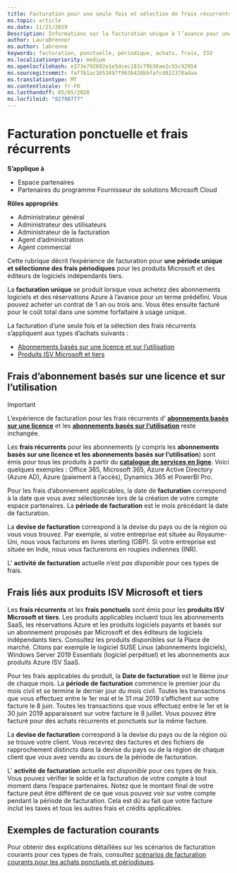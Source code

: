 ```yaml
---
title: Facturation pour une seule fois et sélection de frais récurrents | Espace partenaires
ms.topic: article
ms.date: 11/21/2019
Description: Informations sur la facturation unique à l’avance pour une période prédéfinie (abonnements mensuels et annuels) et facturation pour les frais récurrents de sélection (pour les produits ISV Microsoft et tiers applicables) dans l’espace partenaires.
author: LauraBrenner
ms.author: labrenne
keywords: facturation, ponctuelle, périodique, achats, frais, ISV
ms.localizationpriority: medium
ms.openlocfilehash: e373e792692e1e5dcec183c79b36ae2c55c92954
ms.sourcegitcommit: faf7b1ac1653497f963b428bbfafcd821378adaa
ms.translationtype: MT
ms.contentlocale: fr-FR
ms.lasthandoff: 05/05/2020
ms.locfileid: "82798777"
---
```

#  <a name="billing-for-one-time-and-select-recurring-charges"></a>Facturation ponctuelle et frais récurrents

**S’applique à**
- Espace partenaires
- Partenaires du programme Fournisseur de solutions Microsoft Cloud

**Rôles appropriés**
-   Administrateur général
-   Administrateur des utilisateurs
-   Administrateur de la facturation
-   Agent d’administration
-   Agent commercial

Cette rubrique décrit l’expérience de facturation pour **une période unique et sélectionne des frais périodiques** pour les produits Microsoft et des éditeurs de logiciels indépendants tiers. 

La **facturation unique** se produit lorsque vous achetez des abonnements logiciels et des réservations Azure à l’avance pour un terme prédéfini. Vous pouvez acheter un contrat de 1 an ou trois ans. Vous êtes ensuite facturé pour le coût total dans une somme forfaitaire à usage unique.

La facturation d’une seule fois et la sélection des frais récurrents s’appliquent aux types d’achats suivants :

- [Abonnements basés sur une licence et sur l’utilisation](#license-based-and-usage-based-subscription-charges)
- [Produits ISV Microsoft et tiers](#microsoft-and-third-party-isv-product-charges)

## <a name="license-based-and-usage-based-subscription-charges"></a>Frais d’abonnement basés sur une licence et sur l’utilisation

> [!IMPORTANT]
> L’expérience de facturation pour les frais récurrents d' [**abonnements basés sur une licence**](license-based-billing.md) et les [**abonnements basés sur l’utilisation**](usage-based-billing.md) reste inchangée.

Les **frais récurrents** pour les abonnements (y compris les **abonnements basés sur une licence et les abonnements basés sur l’utilisation**) sont émis pour tous les produits à partir du [**catalogue de services en ligne**](https://partner.microsoft.com/commerce/preferredoffers/list). Voici quelques exemples : Office 365, Microsoft 365, Azure Active Directory (Azure AD), Azure (paiement à l’accès), Dynamics 365 et PowerBI Pro.

Pour les frais d’abonnement applicables, la date de **facturation** correspond à la date que vous avez sélectionnée lors de la création de votre compte espace partenaires. La **période de facturation** est le mois précédant la date de facturation.

La **devise de facturation** correspond à la devise du pays ou de la région où vous vous trouvez. Par exemple, si votre entreprise est située au Royaume-Uni, nous vous facturons en livres sterling (GBP). Si votre entreprise est située en Inde, nous vous facturerons en roupies indiennes (INR).

L' **activité de facturation** actuelle n’est *pas disponible* pour ces types de frais.

## <a name="microsoft-and-third-party-isv-product-charges"></a>Frais liés aux produits ISV Microsoft et tiers

Les **frais récurrents** et les **frais ponctuels** sont émis pour les **produits ISV Microsoft et tiers**. Les produits applicables incluent tous les abonnements SaaS, les réservations Azure et les produits logiciels payants et basés sur un abonnement proposés par Microsoft et des éditeurs de logiciels indépendants tiers. Consultez les produits disponibles sur la Place de marché. Citons par exemple le logiciel SUSE Linux (abonnements logiciels), Windows Server 2019 Essentials (logiciel perpétuel) et les abonnements aux produits Azure ISV SaaS.

Pour les frais applicables du produit, la **Date de facturation** est le 8ème jour de chaque mois. La **période de facturation** commence le premier jour du mois civil et se termine le dernier jour du mois civil. Toutes les transactions que vous effectuez entre le 1er mai et le 31 mai 2019 s’affichent sur votre facture le 8 juin. Toutes les transactions que vous effectuez entre le 1er et le 30 juin 2019 apparaissent sur votre facture le 8 juillet. Vous pouvez être facturé pour des achats récurrents et ponctuels sur la même facture.

La **devise de facturation** correspond à la devise du pays ou de la région où se trouve votre client. Vous recevrez des factures et des fichiers de rapprochement distincts dans la devise du pays ou de la région de chaque client que vous avez vendu au cours de la période de facturation.

L' **activité de facturation** actuelle est *disponible* pour ces types de frais. Vous pouvez vérifier le solde et la facturation de votre compte à tout moment dans l’espace partenaires. Notez que le montant final de votre facture peut être différent de ce que vous pouvez voir sur votre compte pendant la période de facturation. Cela est dû au fait que votre facture inclut les taxes et tous les autres frais et crédits applicables.

## <a name="common-billing-scenarios"></a>Exemples de facturation courants

Pour obtenir des explications détaillées sur les scénarios de facturation courants pour ces types de frais, consultez [scénarios de facturation courants pour les achats ponctuels et périodiques](common-billing-scenarios-onetime-recurring.md).
